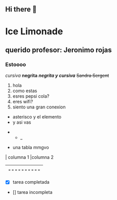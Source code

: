 ## Hi there 👋


# Ice Limonade
## querido profesor: Jeronimo rojas
### Estoooo
*cursiva*
**negrita**
***negrita y cursiva***
~~Sandra Sergent~~

1.  hola
2.  como estas 
3.  esres pepsi cola?
4.  eres wifi?
5.  siento una gran conexion 

* asterisco y el elemento
* y asi vas 

- * _
* una tabla mmgvo 

| columna 1 
|columna 2

|----------
|---------
- [x] tarea completada 
- [] tarea incompleta